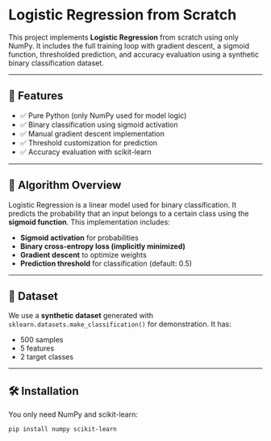 # Logistic Regression from Scratch

This project implements **Logistic Regression** from scratch using only NumPy. It includes the full training loop with gradient descent, a sigmoid function, thresholded prediction, and accuracy evaluation using a synthetic binary classification dataset.

---

## 📌 Features

- ✅ Pure Python (only NumPy used for model logic)
- ✅ Binary classification using sigmoid activation
- ✅ Manual gradient descent implementation
- ✅ Threshold customization for prediction
- ✅ Accuracy evaluation with scikit-learn

---

## 🧠 Algorithm Overview

Logistic Regression is a linear model used for binary classification. It predicts the probability that an input belongs to a certain class using the **sigmoid function**. This implementation includes:

- **Sigmoid activation** for probabilities  
- **Binary cross-entropy loss (implicitly minimized)**
- **Gradient descent** to optimize weights
- **Prediction threshold** for classification (default: 0.5)

---

## 🧪 Dataset

We use a **synthetic dataset** generated with `sklearn.datasets.make_classification()` for demonstration. It has:

- 500 samples
- 5 features
- 2 target classes

---

## 🛠️ Installation

You only need NumPy and scikit-learn:

```bash
pip install numpy scikit-learn

